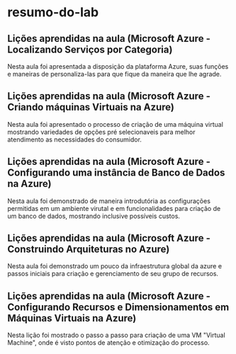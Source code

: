 # resumo-do-lab
## Lições aprendidas na aula (Microsoft Azure - Localizando Serviços por Categoria)
Nesta aula foi apresentada a disposição da plataforma Azure, suas funções e maneiras de personaliza-las para que fique da maneira que lhe agrade.
## Lições aprendidas na aula (Microsoft Azure - Criando máquinas Virtuais na Azure)
Nesta aula foi apresentado o processo de criação de uma máquina virtual mostrando variedades de opções pré selecionaveis para melhor atendimento as necessidades do consumidor.
## Lições aprendidas na aula (Microsoft Azure - Configurando uma instância de Banco de Dados na Azure)
Nesta aula foi demonstrado de maneira introdutória as configurações permitidas em um ambiente virutal e em funcionalidades para criação de um banco de dados, mostrando inclusive possíveis custos.
## Lições aprendidas na aula (Microsoft Azure - Construindo Arquiteturas no Azure)
Nesta aula foi demonstrado um pouco da infraestrutura global da azure e passos iniciais para criação e gerenciamento de seu grupo de recursos.
## Lições aprendidas na aula (Microsoft Azure - Configurando Recursos e Dimensionamentos em Máquinas Virtuais na Azure)
Nesta lição foi mostrado o passo a passo para criação de uma VM "Virtual Machine", onde é visto pontos de atenção e otimização do processo.
